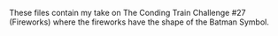 These files contain my take on The Conding Train Challenge #27 (Fireworks) where the fireworks have the shape of the Batman Symbol.

